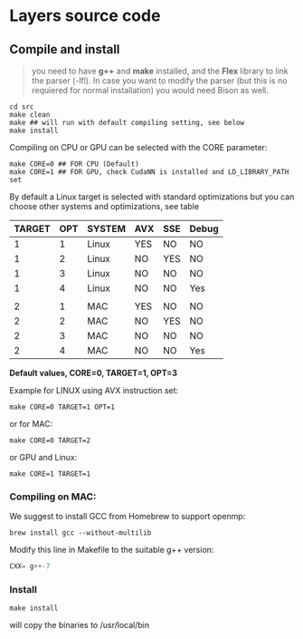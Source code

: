 # Layers source code

## Compile and install

> 
> you need to have **g++** and **make** installed, and the **Flex** library to link the parser (-lfl). In case you want to modify the parser (but this is no requiered for normal installation) you would need Bison  as well.
>


~~~shell
cd src
make clean
make ## will run with default compiling setting, see below
make install
~~~

Compiling on CPU or GPU can be selected with the CORE parameter:

~~~shell
make CORE=0 ## FOR CPU (Default)
make CORE=1 ## FOR GPU, check CudaNN is installed and LD_LIBRARY_PATH set
~~~


By default a Linux target is selected with standard optimizations but you can choose other systems and optimizations, see table

| TARGET | OPT  | SYSTEM  | AVX  | SSE  | Debug  |
|---|---|---|---|---|---|
| 1  | 1  | Linux  | YES  | NO  | NO |
| 1  | 2  | Linux  | NO |  YES | NO  |
| 1  | 3  | Linux  | NO  | NO  | NO  |
| 1  | 4  | Linux  | NO  | NO  | Yes |
|  |   |  | | | |
| 2  | 1  | MAC  | YES  | NO  | NO |
| 2  | 2  | MAC  | NO |  YES | NO  |
| 2  | 3  | MAC  | NO  | NO  | NO  |
| 2  | 4  | MAC  | NO  | NO  | Yes |

__Default values, CORE=0, TARGET=1, OPT=3__


Example for LINUX using AVX instruction set:

~~~shell
make CORE=0 TARGET=1 OPT=1
~~~

or for MAC:

~~~shell
make CORE=0 TARGET=2 
~~~

or GPU and Linux:

~~~shell
make CORE=1 TARGET=1 
~~~


### Compiling on MAC:

We suggest to install GCC from Homebrew to support openmp:

~~~shell
brew install gcc --without-multilib
~~~

Modify this line in Makefile to the suitable g++ version:

~~~c
CXX= g++-7
~~~

### Install

~~~shell
make install
~~~

will copy the binaries to /usr/local/bin 







